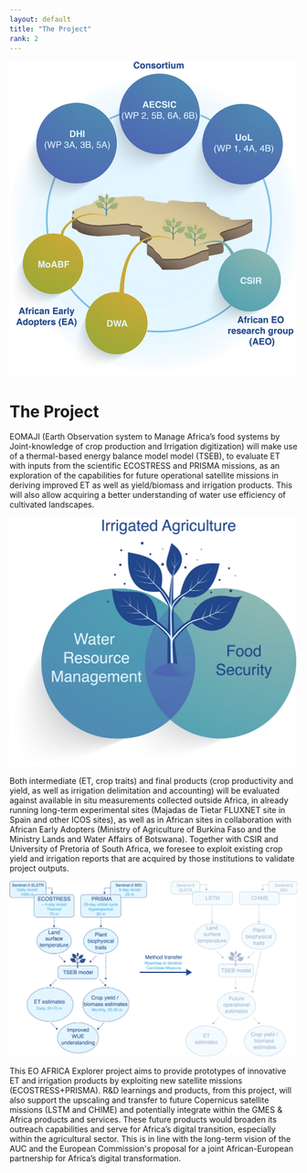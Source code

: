 ```yaml
---
layout: default
title: "The Project"
rank: 2
---
```


![EO-MAJI Team](images/full_res/EOMAJI-team.png "Consortium and respective workpackage leads (blue), African EO research group (green) and African Early Adopters(yellow). Geographic distribution of African partners (map)")

# The Project
EOMAJI (Earth Observation system to Manage Africa’s food systems by Joint-knowledge of crop production and Irrigation digitization) will make use of a thermal-based energy balance model model (TSEB), to evaluate ET with inputs from the scientific ECOSTRESS and PRISMA missions, as an exploration of the capabilities for future operational satellite missions in deriving improved ET as well as yield/biomass and irrigation products. This will also allow acquiring a better understanding of water use efficiency of cultivated landscapes. 

![EO-MAJI Flowchart](images/full_res/EOMAJI-objective.png "Project outcomes")

Both intermediate (ET, crop traits) and final products (crop productivity and yield, as well as irrigation delimitation and accounting) will be evaluated against available in situ measurements collected outside Africa, in already running long-term experimental sites (Majadas de Tietar FLUXNET site in Spain and other ICOS sites), as well as in African sites in collaboration with African Early Adopters (Ministry of Agriculture of Burkina Faso and the Ministry Lands and Water Affairs of Botswana). Together with CSIR and University of Pretoria of South Africa, we foresee to exploit existing crop yield and irrigation reports that are acquired by those institutions to validate project outputs.

![EO-MAJI Flowchart](images/full_res/EOMAJI-flowchart.png "Methodolgy flowchart. The left hand side of the graph shows the actual workflow while the right shaded hand depicts its transfer to LSTM and CHIME")

This EO AFRICA Explorer project aims to provide prototypes of innovative ET and irrigation products by exploiting new satellite missions (ECOSTRESS+PRISMA). R&D learnings and products, from this project, will also support the upscaling and transfer to future Copernicus satellite missions (LSTM and CHIME) and potentially integrate within the GMES & Africa products and services. These future products would broaden its outreach capabilities and serve for Africa’s digital transition, especially within the agricultural sector. This is in line with the long-term vision of the AUC and the European Commission's proposal for a joint African-European partnership for Africa’s digital transformation.
